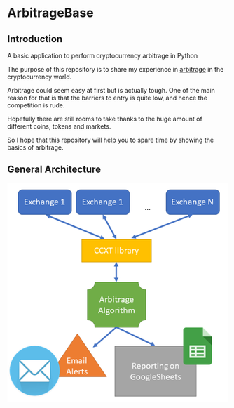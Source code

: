 # ArbitrageBase
## Introduction
A basic application to perform cryptocurrency arbitrage in Python

The purpose of this repository is to share my experience in [arbitrage](https://en.wikipedia.org/wiki/Arbitrage) in the cryptocurrency world.

Arbitrage could seem easy at first but is actually tough. One of the main reason for that is that the barriers to entry is quite low, and hence the competition is rude.

Hopefully there are still rooms to take thanks to the huge amount of different coins, tokens and markets.

So I hope that this repository will help you to spare time by showing the basics of arbitrage.

## General Architecture
![General Architecture](/img/Architecture.PNG)
